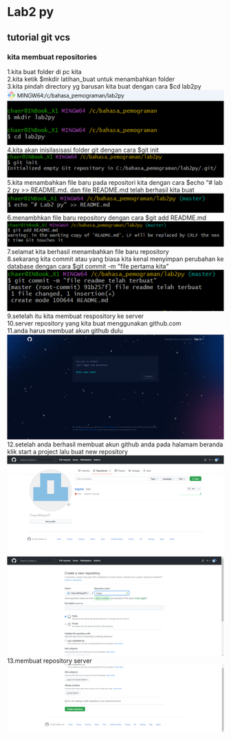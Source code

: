 # Lab2 py

## tutorial git vcs

### kita membuat repositories

1.kita buat folder di pc kita<br>
2.kita ketik $mkdir latihan_buat untuk menambahkan folder<br>
3.kita pindah directory yg barusan kita buat dengan cara $cd lab2py <br>
![gambar 1](foto/9.png) <br>
4.kita akan inisilasisasi folder git dengan cara $git init <br>
![gambar2](foto/10.png)<br>
5.kita menambahkan file baru pada repositori kita dengan cara $echo “# lab 2 py >> README.md. dan file README.md telah berhasil kita buat <br>
![gambar3](foto/12.png) <br>
6.menambhkan file baru repository dengan cara $git add README.md <br>
![gambar4](foto/11.png) <br>
7.selamat kita berhasil menambahkan file baru repository <br>
8.sekarang kita commit atau yang biasa kita kenal menyimpan perubahan ke database dengan cara $git commit -m "file pertama kita" <br>
![gambar5](foto/13.png) <br>
9.setelah itu kita membuat respository ke server <br>
10.server repository yang kita buat menggunakan github.com <br>
11.anda harus membuat akun github dulu <br>
![gambar6](foto/ss11.png) <br>
12.setelah anda berhasil membuat akun github anda pada halamam beranda klik start a project lalu buat new repository
![gambar7](foto/1.png)<br> ![gambar7](foto/2.png)
13.membuat repository server <br>
![gambar8](foto/3.png) <br>
